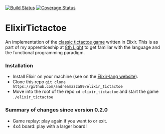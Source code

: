 [![Build Status](https://travis-ci.org/andreamazza89/elixir_tictactoe.svg?branch=master)](https://travis-ci.org/andreamazza89/elixir_tictactoe)
[![Coverage Status](https://coveralls.io/repos/github/andreamazza89/elixir_tictactoe/badge.svg?branch=master)](https://coveralls.io/github/andreamazza89/elixir_tictactoe?branch=master)
# ElixirTictactoe 

An implementation of the [classic tictactoe game](https://en.wikipedia.org/wiki/Tic-tac-toe)
written in Elixir. This is as part of my apprenticeship at [8th Light](https://8thlight.com/)
to get familiar with the language and the functional programming paradigm.

### Installation

- Install Elixir on your machine (see on the [Elixir-lang website](http://elixir-lang.org/install.html)).
- Clone this repo `git clone https://github.com/andreamazza89/elixir_tictactoe`
- Move into the root of the repo `cd elixir_tictactoe` and start the game `./elixir_tictactoe`

### Summary of changes since version 0.2.0

- Game replay: play again if you want to or exit.
- 4x4 board: play with a larger board!

